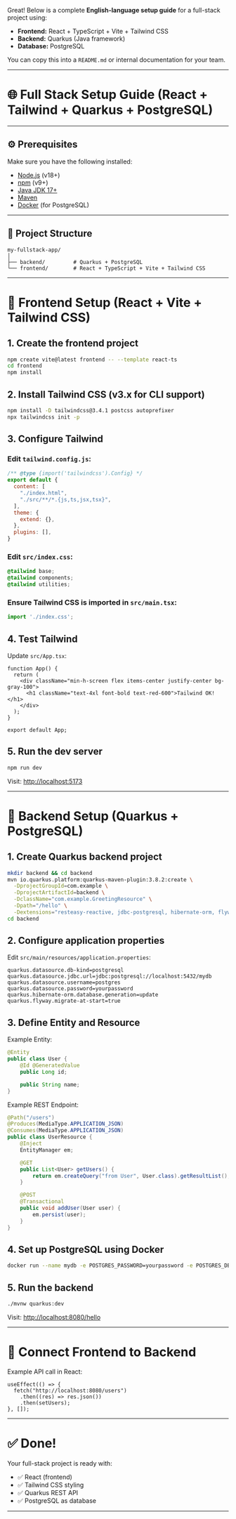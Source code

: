 Great! Below is a complete **English-language setup guide** for a full-stack project using:

* **Frontend:** React + TypeScript + Vite + Tailwind CSS
* **Backend:** Quarkus (Java framework)
* **Database:** PostgreSQL

You can copy this into a `README.md` or internal documentation for your team.

---

# 🌐 Full Stack Setup Guide (React + Tailwind + Quarkus + PostgreSQL)

---

## ⚙️ Prerequisites

Make sure you have the following installed:

* [Node.js](https://nodejs.org/) (v18+)
* [npm](https://www.npmjs.com/) (v9+)
* [Java JDK 17+](https://adoptium.net/)
* [Maven](https://maven.apache.org/)
* [Docker](https://www.docker.com/) (for PostgreSQL)

---

## 📁 Project Structure

```
my-fullstack-app/
│
├── backend/         # Quarkus + PostgreSQL
└── frontend/        # React + TypeScript + Vite + Tailwind CSS
```

---

# 🧩 Frontend Setup (React + Vite + Tailwind CSS)

## 1. Create the frontend project

```bash
npm create vite@latest frontend -- --template react-ts
cd frontend
npm install
```

## 2. Install Tailwind CSS (v3.x for CLI support)

```bash
npm install -D tailwindcss@3.4.1 postcss autoprefixer
npx tailwindcss init -p
```

## 3. Configure Tailwind

### Edit `tailwind.config.js`:

```js
/** @type {import('tailwindcss').Config} */
export default {
  content: [
    "./index.html",
    "./src/**/*.{js,ts,jsx,tsx}",
  ],
  theme: {
    extend: {},
  },
  plugins: [],
}
```

### Edit `src/index.css`:

```css
@tailwind base;
@tailwind components;
@tailwind utilities;
```

### Ensure Tailwind CSS is imported in `src/main.tsx`:

```ts
import './index.css';
```

## 4. Test Tailwind

Update `src/App.tsx`:

```tsx
function App() {
  return (
    <div className="min-h-screen flex items-center justify-center bg-gray-100">
      <h1 className="text-4xl font-bold text-red-600">Tailwind OK!</h1>
    </div>
  );
}

export default App;
```

## 5. Run the dev server

```bash
npm run dev
```

Visit: [http://localhost:5173](http://localhost:5173)

---

# 🧪 Backend Setup (Quarkus + PostgreSQL)

## 1. Create Quarkus backend project

```bash
mkdir backend && cd backend
mvn io.quarkus.platform:quarkus-maven-plugin:3.8.2:create \
  -DprojectGroupId=com.example \
  -DprojectArtifactId=backend \
  -DclassName="com.example.GreetingResource" \
  -Dpath="/hello" \
  -Dextensions="resteasy-reactive, jdbc-postgresql, hibernate-orm, flyway"
cd backend
```

## 2. Configure application properties

Edit `src/main/resources/application.properties`:

```properties
quarkus.datasource.db-kind=postgresql
quarkus.datasource.jdbc.url=jdbc:postgresql://localhost:5432/mydb
quarkus.datasource.username=postgres
quarkus.datasource.password=yourpassword
quarkus.hibernate-orm.database.generation=update
quarkus.flyway.migrate-at-start=true
```

## 3. Define Entity and Resource

Example Entity:

```java
@Entity
public class User {
    @Id @GeneratedValue
    public Long id;

    public String name;
}
```

Example REST Endpoint:

```java
@Path("/users")
@Produces(MediaType.APPLICATION_JSON)
@Consumes(MediaType.APPLICATION_JSON)
public class UserResource {
    @Inject
    EntityManager em;

    @GET
    public List<User> getUsers() {
        return em.createQuery("from User", User.class).getResultList();
    }

    @POST
    @Transactional
    public void addUser(User user) {
        em.persist(user);
    }
}
```

## 4. Set up PostgreSQL using Docker

```bash
docker run --name mydb -e POSTGRES_PASSWORD=yourpassword -e POSTGRES_DB=mydb -p 5432:5432 -d postgres
```

## 5. Run the backend

```bash
./mvnw quarkus:dev
```

Visit: [http://localhost:8080/hello](http://localhost:8080/hello)

---

# 🔗 Connect Frontend to Backend

Example API call in React:

```tsx
useEffect(() => {
  fetch("http://localhost:8080/users")
    .then((res) => res.json())
    .then(setUsers);
}, []);
```

---

# ✅ Done!

Your full-stack project is ready with:

* ✅ React (frontend)
* ✅ Tailwind CSS styling
* ✅ Quarkus REST API
* ✅ PostgreSQL as database

---
